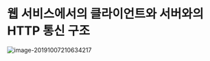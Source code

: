 # 웹 서비스에서의 클라이언트와 서버와의 HTTP 통신 구조

![image-20191007210634217](/Users/yegenieee/Desktop/Github_TIL/TIL/image/11_vue_http.png)